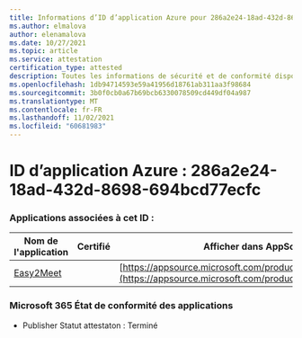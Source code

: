 ```yaml
---
title: Informations d’ID d’application Azure pour 286a2e24-18ad-432d-8698-694bcd77ecfc
ms.author: elmalova
author: elenamalova
ms.date: 10/27/2021
ms.topic: article
ms.service: attestation
certification_type: attested
description: Toutes les informations de sécurité et de conformité disponibles pour 286a2e24-18ad-432d-8698-694bcd77ecfc.
ms.openlocfilehash: 1db94714593e59a41956d18761ab311aa3f98684
ms.sourcegitcommit: 3b0f0cb0a67b69bcb6330078509cd449df04a987
ms.translationtype: MT
ms.contentlocale: fr-FR
ms.lasthandoff: 11/02/2021
ms.locfileid: "60681983"
---
```

# <a name="azure-app-id-286a2e24-18ad-432d-8698-694bcd77ecfc"></a>ID d’application Azure : 286a2e24-18ad-432d-8698-694bcd77ecfc


### <a name="apps-associated-with-this-id"></a>Applications associées à cet ID :
| **Nom de l'application** | **Certifié** | **Afficher dans AppSource** |
|--------------|---------------|-----------------------|
| [Easy2Meet](https://docs.microsoft.com/microsoft-365-app-certification/forward/WA200003277) |  | [https://appsource.microsoft.com/product/office/WA200003277](https://appsource.microsoft.com/product/office/WA200003277) |

### <a name="microsoft-365-app-compliance-status"></a>Microsoft 365 État de conformité des applications
- Publisher Statut attestaton : Terminé
